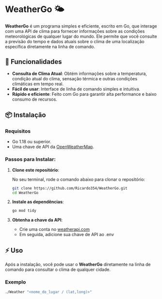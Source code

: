 # WeatherGo 🌤️

**WeatherGo** é um programa simples e eficiente, escrito em Go, que interage com uma API de clima para fornecer informações sobre as condições meteorológicas de qualquer lugar do mundo. Ele permite que você consulte a previsão do tempo e dados atuais sobre o clima de uma localização específica diretamente na linha de comando.

## 🚀 Funcionalidades

- **Consulta de Clima Atual**: Obtém informações sobre a temperatura, condição atual do clima, sensação térmica e outras condições climáticas em tempo real.
- **Fácil de usar**: Interface de linha de comando simples e intuitiva.
- **Rápido e eficiente**: Feito com Go para garantir alta performance e baixo consumo de recursos.

## 📦 Instalação

### Requisitos
- Go 1.18 ou superior.
- Uma chave de API da [OpenWeatherMap](https://openweathermap.org/api).

### Passos para Instalar:

1. **Clone este repositório**:
   
   No seu terminal, rode o comando abaixo para clonar o repositório:

   ```bash
   git clone https://github.com/Ricardo354/WeatherGo.git
   cd WeatherGo

2. **Instale as dependências**:

   ```bash
   go mod tidy

3. **Obtenha a chave da API**:

   - Crie uma conta no [weatherapi.com](https://www.weatherapi.com)
   - Em seguida, adicione sua chave de API ao .env

## ⚡ Uso

Após a instalação, você pode usar o **WeatherGo** diretamente na linha de comando para consultar o clima de qualquer cidade. 

### Exemplo

```bash
./Weather "<nome_do_lugar / (lat,long)>"


